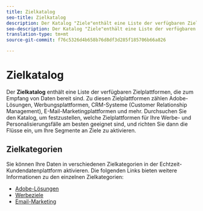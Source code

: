 ```yaml
---
title: Zielkatalog
seo-title: Zielkatalog
description: Der Katalog "Ziele"enthält eine Liste der verfügbaren Ziele, die zum Empfang von Daten bereit sind. Zu diesen Zielen gehören Adobe-Lösungen, Anzeigen-Plattformen, CRM-Systeme (Customer Relationship Management), E-Mail-Marketingplattformen und mehr.
seo-description: Der Katalog "Ziele"enthält eine Liste der verfügbaren Ziele, die zum Empfang von Daten bereit sind. Zu diesen Zielen gehören Adobe-Lösungen, Anzeigen-Plattformen, CRM-Systeme (Customer Relationship Management), E-Mail-Marketingplattformen und mehr.
translation-type: tm+mt
source-git-commit: f76c5326d4b658b76d8df3d285f185706b66a826

---
```



# Zielkatalog

Der **Zielkatalog** enthält eine Liste der verfügbaren Zielplattformen, die zum Empfang von Daten bereit sind. Zu diesen Zielplattformen zählen Adobe-Lösungen, Werbungsplattformen, CRM-Systeme (Customer Relationship Management), E-Mail-Marketingplattformen und mehr. Durchsuchen Sie den Katalog, um festzustellen, welche Zielplattformen für Ihre Werbe- und Personalisierungsfälle am besten geeignet sind, und richten Sie dann die Flüsse ein, um Ihre Segmente an Ziele zu aktivieren.

## Zielkategorien

Sie können Ihre Daten in verschiedenen Zielkategorien in der Echtzeit-Kundendatenplattform aktivieren. Die folgenden Links bieten weitere Informationen zu den einzelnen Zielkategorien:

* [Adobe-Lösungen](/help/rtcdp/destinations/adobe-destinations.md)
* [Werbeziele](/help/rtcdp/destinations/advertising-destinations.md)
* [Email-Marketing](/help/rtcdp/destinations/email-marketing-destinations.md)